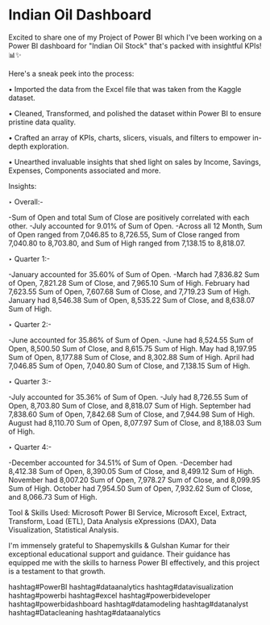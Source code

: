 # Indian Oil Dashboard

Excited to share one of my Project of Power Bl which I've been working on a Power BI dashboard for "Indian Oil Stock" that's packed with insightful KPIs! 📊✨

Here's a sneak peek into the process:

• Imported the data from the Excel file that was taken from the Kaggle dataset.

• Cleaned, Transformed, and polished the dataset within Power BI to ensure pristine data quality.

• Crafted an array of KPIs, charts, slicers, visuals, and filters to empower in-depth exploration.

• Unearthed invaluable insights that shed light on sales by Income, Savings, Expenses, Components associated and more.

Insights:

‣ Overall:-

-Sum of Open and total Sum of Close are positively correlated with each other.
-July accounted for 9.01% of Sum of Open.
-Across all 12 Month, Sum of Open ranged from 7,046.85 to 8,726.55, Sum of Close ranged from 7,040.80 to 8,703.80, and Sum of High ranged from 7,138.15 to 8,818.07.

‣ Quarter 1:-

-January accounted for 35.60% of Sum of Open.
-March had 7,836.82 Sum of Open, 7,821.28 Sum of Close, and 7,965.10 Sum of High. February had 7,623.55 Sum of Open, 7,607.68 Sum of Close, and 7,719.23 Sum of High. January had 8,546.38 Sum of Open, 8,535.22 Sum of Close, and 8,638.07 Sum of High.

‣ Quarter 2:-

-June accounted for 35.86% of Sum of Open.
-June had 8,524.55 Sum of Open, 8,500.50 Sum of Close, and 8,615.75 Sum of High. May had 8,197.95 Sum of Open, 8,177.88 Sum of Close, and 8,302.88 Sum of High. April had 7,046.85 Sum of Open, 7,040.80 Sum of Close, and 7,138.15 Sum of High.

‣ Quarter 3:-

-July accounted for 35.36% of Sum of Open.
-July had 8,726.55 Sum of Open, 8,703.80 Sum of Close, and 8,818.07 Sum of High. September had 7,838.60 Sum of Open, 7,842.68 Sum of Close, and 7,944.98 Sum of High. August had 8,110.70 Sum of Open, 8,077.97 Sum of Close, and 8,188.03 Sum of High.

‣ Quarter 4:-

-December accounted for 34.51% of Sum of Open.
-December had 8,412.38 Sum of Open, 8,390.05 Sum of Close, and 8,499.12 Sum of High. November had 8,007.20 Sum of Open, 7,978.27 Sum of Close, and 8,099.95 Sum of High. October had 7,954.50 Sum of Open, 7,932.62 Sum of Close, and 8,066.73 Sum of High.

Tool & Skills Used: Microsoft Power BI Service, Microsoft Excel, Extract, Transform, Load (ETL), Data Analysis eXpressions (DAX), Data Visualization, Statistical Analysis.

I'm immensely grateful to Shapemyskills & Gulshan Kumar for their exceptional educational support and guidance. Their guidance has equipped me with the skills to harness Power BI effectively, and this project is a testament to that growth.

hashtag#PowerBI hashtag#dataanalytics hashtag#datavisualization hashtag#powerbi hashtag#excel hashtag#powerbideveloper hashtag#powerbidashboard hashtag#datamodeling hashtag#datanalyst hashtag#Datacleaning hashtag#dataanalytics
